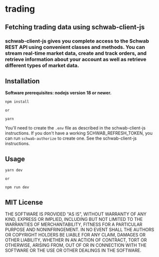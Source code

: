 # trading

## Fetching trading data using schwab-client-js

### **schwab-client-js** gives you complete access to the Schwab REST API using convenient classes and methods. You can stream real-time market data, create and track orders, and retrieve information about your account as well as retrieve different types of market data.

## Installation

**Software prerequisites: nodejs version 18 or newer.**

```
npm install

or

yarn
```

You'll need to create the `.env` file as described in the schwab-client-js instructions.
If you don't have a working SCHWAB_REFRESH_TOKEN, you can run `schwab-authorize` to create one.
See the schwab-client-js instructions.

## Usage

```
yarn dev

or

npm run dev
```

## MIT License

THE SOFTWARE IS PROVIDED "AS IS", WITHOUT WARRANTY OF ANY KIND, EXPRESS OR
IMPLIED, INCLUDING BUT NOT LIMITED TO THE WARRANTIES OF MERCHANTABILITY,
FITNESS FOR A PARTICULAR PURPOSE AND NONINFRINGEMENT. IN NO EVENT SHALL THE
AUTHORS OR COPYRIGHT HOLDERS BE LIABLE FOR ANY CLAIM, DAMAGES OR OTHER
LIABILITY, WHETHER IN AN ACTION OF CONTRACT, TORT OR OTHERWISE, ARISING FROM,
OUT OF OR IN CONNECTION WITH THE SOFTWARE OR THE USE OR OTHER DEALINGS IN THE
SOFTWARE.
